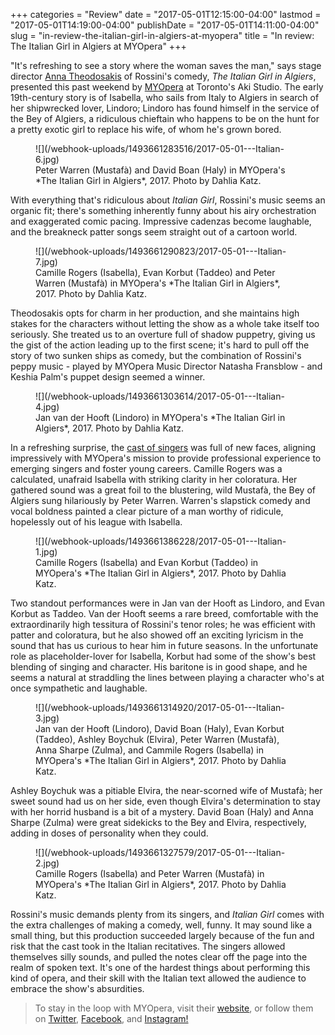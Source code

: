 +++
categories = "Review"
date = "2017-05-01T12:15:00-04:00"
lastmod = "2017-05-01T14:19:00-04:00"
publishDate = "2017-05-01T14:11:00-04:00"
slug = "in-review-the-italian-girl-in-algiers-at-myopera"
title = "In review: The Italian Girl in Algiers at MYOpera"
+++

"It's refreshing to see a story where the woman saves the man," says stage director [Anna Theodosakis](http://www.schmopera.com/italian-girl-rossini-feminist/) of Rossini's comedy, *The Italian Girl in Algiers*, presented this past weekend by [MYOpera](/scene/companies/myopera/) at Toronto's Aki Studio. The early 19th-century story is of Isabella, who sails from Italy to Algiers in search of her shipwrecked lover, Lindoro; Lindoro has found himself in the service of the Bey of Algiers, a ridiculous chieftain who happens to be on the hunt for a pretty exotic girl to replace his wife, of whom he's grown bored.

<figure data-type="image">
![](/webhook-uploads/1493661283516/2017-05-01---Italian-6.jpg)
<figcaption>Peter Warren (Mustafà) and David Boan (Haly) in MYOpera's *The Italian Girl in Algiers*, 2017. Photo by Dahlia Katz.</figcaption>
</figure>

With everything that's ridiculous about *Italian Girl*, Rossini's music seems an organic fit; there's something inherently funny about his airy orchestration and exaggerated comic pacing. Impressive cadenzas become laughable, and the breakneck patter songs seem straight out of a cartoon world.

<figure data-type="image">
![](/webhook-uploads/1493661290823/2017-05-01---Italian-7.jpg)
<figcaption>Camille Rogers (Isabella), Evan Korbut (Taddeo) and Peter Warren (Mustafà) in MYOpera's *The Italian Girl in Algiers*, 2017. Photo by Dahlia Katz.</figcaption>
</figure>

Theodosakis opts for charm in her production, and she maintains high stakes for the characters without letting the show as a whole take itself too seriously. She treated us to an overture full of shadow puppetry, giving us the gist of the action leading up to the first scene; it's hard to pull off the story of two sunken ships as comedy, but the combination of Rossini's peppy music - played by MYOpera Music Director Natasha Fransblow - and Keshia Palm's puppet design seemed a winner.

<figure data-type="image">
![](/webhook-uploads/1493661303614/2017-05-01---Italian-4.jpg)
<figcaption>Jan van der Hooft (Lindoro) in MYOpera's *The Italian Girl in Algiers*, 2017. Photo by Dahlia Katz.</figcaption>
</figure>

In a refreshing surprise, the [cast of singers](https://www.myopera.ca/algiers/) was full of new faces, aligning impressively with MYOpera's mission to provide professional experience to emerging singers and foster young careers. Camille Rogers was a calculated, unafraid Isabella with striking clarity in her coloratura. Her gathered sound was a great foil to the blustering, wild Mustafà, the Bey of Algiers sung hilariously by Peter Warren. Warren's slapstick comedy and vocal boldness painted a clear picture of a man worthy of ridicule, hopelessly out of his league with Isabella.

<figure data-type="image">
![](/webhook-uploads/1493661386228/2017-05-01---Italian-1.jpg)
<figcaption>Camille Rogers (Isabella) and Evan Korbut (Taddeo) in MYOpera's *The Italian Girl in Algiers*, 2017. Photo by Dahlia Katz.</figcaption>
</figure>

Two standout performances were in Jan van der Hooft as Lindoro, and Evan Korbut as Taddeo. Van der Hooft seems a rare breed, comfortable with the extraordinarily high tessitura of Rossini's tenor roles; he was efficient with patter and coloratura, but he also showed off an exciting lyricism in the sound that has us curious to hear him in future seasons. In the unfortunate role as placeholder-lover for Isabella, Korbut had some of the show's best blending of singing and character. His baritone is in good shape, and he seems a natural at straddling the lines between playing a character who's at once sympathetic and laughable.

<figure data-type="image">
![](/webhook-uploads/1493661314920/2017-05-01---Italian-3.jpg)
<figcaption>Jan van der Hooft (Lindoro), David Boan (Haly), Evan Korbut (Taddeo), Ashley Boychuk (Elvira), Peter Warren (Mustafà), Anna Sharpe (Zulma), and Cammile Rogers (Isabella) in MYOpera's *The Italian Girl in Algiers*, 2017. Photo by Dahlia Katz.</figcaption>
</figure>

Ashley Boychuk was a pitiable Elvira, the near-scorned wife of Mustafà; her sweet sound had us on her side, even though Elvira's determination to stay with her horrid husband is a bit of a mystery. David Boan (Haly) and Anna Sharpe (Zulma) were great sidekicks to the Bey and Elvira, respectively, adding in doses of personality when they could.

<figure data-type="image">
![](/webhook-uploads/1493661327579/2017-05-01---Italian-2.jpg)
<figcaption>Camille Rogers (Isabella) and Peter Warren (Mustafà) in MYOpera's *The Italian Girl in Algiers*, 2017. Photo by Dahlia Katz.</figcaption>
</figure>

Rossini's music demands plenty from its singers, and *Italian Girl* comes with the extra challenges of making a comedy, well, funny. It may sound like a small thing, but this production succeeded largely because of the fun and risk that the cast took in the Italian recitatives. The singers allowed themselves silly sounds, and pulled the notes clear off the page into the realm of spoken text. It's one of the hardest things about performing this kind of opera, and their skill with the Italian text allowed the audience to embrace the show's absurdities.

>To stay in the loop with MYOpera, visit their [website](http://myopera.ca/), or follow them on [Twitter](https://twitter.com/myoperato), [Facebook](https://www.facebook.com/MYOperaTO), and [Instagram!](https://www.instagram.com/myoperato/)
